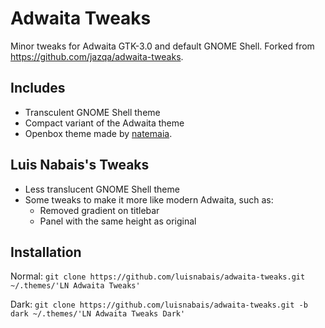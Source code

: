 # Adwaita Tweaks
Minor tweaks for Adwaita GTK-3.0 and default GNOME Shell.
Forked from https://github.com/jazqa/adwaita-tweaks.

## Includes
- Transculent GNOME Shell theme
- Compact variant of the Adwaita theme
- Openbox theme made by [natemaia](https://github.com/natemaia).

## Luis Nabais's Tweaks
- Less translucent GNOME Shell theme
- Some tweaks to make it more like modern Adwaita, such as:
  - Removed gradient on titlebar
  - Panel with the same height as original

## Installation

Normal:
`git clone https://github.com/luisnabais/adwaita-tweaks.git ~/.themes/'LN Adwaita Tweaks'`

Dark:
`git clone https://github.com/luisnabais/adwaita-tweaks.git -b dark ~/.themes/'LN Adwaita Tweaks Dark'`
